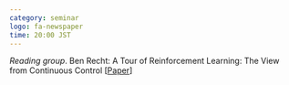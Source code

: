 ```yaml
---
category: seminar
logo: fa-newspaper
time: 20:00 JST 
---
```


*Reading group*. Ben Recht: A Tour of Reinforcement Learning: The View from Continuous Control [[Paper](https://www.annualreviews.org/doi/pdf/10.1146/annurev-control-053018-023825)]
